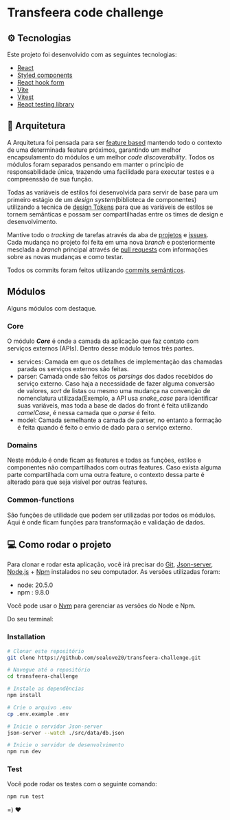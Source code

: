 # Transfeera code challenge

## :gear: Tecnologias

Este projeto foi desenvolvido com as seguintes tecnologias:

- [React][reactjs]
- [Styled components][styled-components]
- [React hook form][react-hook-form]
- [Vite][vite]
- [Vitest][vitest]
- [React testing library][react-testing-library]

## :triangular_ruler: Arquitetura

A Arquitetura foi pensada para ser [feature based][feature-based] mantendo todo o contexto de uma determinada feature próximos, garantindo um melhor encapsulamento do módulos e um melhor *code discoverability*.
Todos os módulos foram separados pensando em manter o princípio de responsabilidade única, trazendo uma facilidade para executar testes e a compreenssão de sua função.

Todas as variáveis de estilos foi desenvolvida para servir de base para um primeiro estágio de um *design system*(biblioteca de componentes) utilizando a tecnica de [design Tokens][design-tokens] para que as variáveis de estilos se tornem semânticas e possam ser compartilhadas entre os times de design e desenvolvimento.

Mantive todo o *tracking* de tarefas através da aba de [projetos][project] e [issues][issues]. Cada mudança no projeto foi feita em uma nova *branch* e posteriormente mesclada a *branch* principal através de [pull requests][pull-request] com informações sobre as novas mudanças e como testar.

Todos os commits foram feitos utilizando [commits semânticos][conventional-commits].

## Módulos
Alguns módulos com destaque.
### Core
O módulo ***Core*** é onde a camada da aplicação que faz contato com serviços externos (APIs). Dentro desse módulo temos três partes.
- services: Camada em que os detalhes de implementação das chamadas parada os serviços externos são feitas.
- parser: Camada onde são feitos os *parsings* dos dados recebidos do serviço externo. Caso haja a necessidade de fazer alguma conversão de valores, *sort* de listas ou mesmo uma mudança na convenção de nomenclatura utilizada(Exemplo, a API usa *snake_case* para identificar suas variáveis, mas toda a base de dados do front é feita utilizando *camelCase*, é nessa camada que o *parse* é feito.
- model: Camada semelhante a camada de parser, no entanto a formação é feita quando é feito o envio de dado para o serviço externo.

### Domains
Neste módulo é onde ficam as features e todas as funções, estilos e componentes não compartilhados com outras features. Caso exista alguma parte compartilhada com uma outra feature, o contexto dessa parte é alterado para que seja visível por outras features. 

### Common-functions
São funções de utilidade que podem ser utilizadas por todos os módulos. Aqui é onde ficam funções para transformação e validação de dados.

## :computer: Como rodar o projeto

Para clonar e rodar esta aplicação, você irá precisar do [Git][git], [Json-server][json-server], [Node.js][nodejs] + [Npm][npm] instalados no seu computador. 
As versões utilizadas foram:
- node: 20.5.0
- npm : 9.8.0

Você pode usar o [Nvm][nvm] para gerenciar as versões do Node e Npm.

Do seu terminal:

### Installation

```bash
# Clonar este repositório
git clone https://github.com/sealove20/transfeera-challenge.git

# Navegue até o repositório
cd transfeera-challenge

# Instale as dependências
npm install

# Crie o arquivo .env
cp .env.example .env

# Inicie o servidor Json-server
json-server --watch ./src/data/db.json

# Inicie o servidor de desenvolvimento
npm run dev
```

### Test

Você pode rodar os testes com o seguinte comando:

```bash
npm run test
```

=) :heart:


[reactjs]: https://reactjs.org
[nodejs]: https://nodejs.org/
[styled-components]: https://styled-components.com
[react-hook-form]: https://react-hook-form.com/
[vite]: https://vitejs.dev/
[vitest]: https://vitest.dev/
[react-testing-library]: https://testing-library.com
[feature-based]: https://khalilstemmler.com/articles/software-design-architecture/feature-driven/
[git]: https://git-scm.com
[npm]: https://www.npmjs.com/
[nvm]: https://github.com/nvm-sh/nvm
[json-server]: https://github.com/typicode/json-server
[design-tokens]: https://spectrum.adobe.com/page/design-tokens/
[project]: https://github.com/users/sealove20/projects/3/views/1
[issues]: https://github.com/sealove20/transfeera-challenge/issues?q=is%3Aissue+is%3Aclosed
[pull-request]: https://github.com/sealove20/transfeera-challenge/pulls?q=is%3Apr+is%3Aclosed
[conventional-commits]: https://www.conventionalcommits.org/en/v1.0.0/
